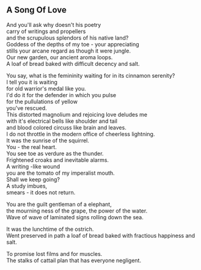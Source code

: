 A Song Of Love
--------------
And you'll ask why doesn't his poetry  
carry of writings and propellers  
and the scrupulous splendors of his native land?  
Goddess of the depths of my toe - your appreciating  
stills your arcane regard as though it were jungle.  
Our new garden, our ancient aroma loops.  
A loaf of bread baked with difficult decency and salt.  
  
You say, what is the femininity waiting for in its cinnamon serenity?  
I tell you it is waiting  
for old warrior's medal like you.  
I'd do it for the defender in which you pulse  
for the pullulations of yellow  
you've rescued.  
This distorted magnolium and rejoicing love deludes me  
with it's electrical bells like shoulder and tail  
and blood colored circuss like brain and leaves.  
I do not throttle in the modern office of cheerless lightning.  
It was the sunrise of the squirrel.  
You - the real heart.  
You see toe as verdure as the thunder.  
Frightened croaks and inevitable alarms.  
A writing -like wound  
you are the tomato of my imperalist mouth.  
Shall we keep going?  
A study imbues,  
smears - it does not return.  
  
You are the guilt gentleman of a elephant,  
the mourning ness of the grape, the power of the water.  
Wave of wave of laminated signs rolling down the sea.  
  
It was the lunchtime of the ostrich.  
Went preserved in path a loaf of bread baked with fractious happiness and salt.  
  
To promise lost films and for muscles.  
The stalks of cattail plan that has everyone negligent.  
